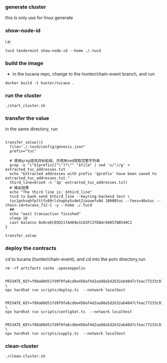 ### generate cluster

this is only use for linux generate

### show-node-id
i.e: 
```shell
tucd tendermint show-node-id --home ./.tucd
```
### build the image

- in the tucana repo, change to the hunter/chain-event branch, and run
```shell
docker build -t hunter/tucana .
```

### run the cluster
```shell
./start_cluster.sh
```

### transfer the value
in the same directory, run
```shell

transfer_value(){
  file="./.tucd/config/genesis.json"
  prefix="tuc"

  # 使用grep查找目标前缀，并使用sed提取完整字符串
  grep -o "\"${prefix}[^\"]*\"" "$file" | sed 's/"//g' > extracted_tuc_addresses.txt
  echo "Extracted addresses with prefix '$prefix' have been saved to extracted_tuc_addresses.txt."
  third_line=$(sed -n '3p' extracted_tuc_addresses.txt)
  # 输出结果
  echo "The third line is: $third_line"
  tucd tx bank send $third_line --keyring-backend test \
  tuc1pnhvqhfplttfu89rlshaphy5s4mt2jwzwefu0d 10000tuc --fees=40utuc --chain-id=tucana_712-1 -y --home ./.tucd
  ##
  echo "wait transaction finished"
  sleep 10
  cast balance 0x0ceEC05D21fAd69e1CA3FC2fD0dc948576B549C2
}

transfer_value
```

### deploy the contracts

cd  to tucana (hunter/chain-event), and cd into the potv directory,run 

```shell
rm -rf artifacts cache .openzeppelin


PRIVATE_KEY=f08a80d51fd9f9fa6cdbe450af4d2aa98a5d2632ab4847cfeac77233c911f832 \
npx hardhat run scripts/deploy.ts  --network localhost


PRIVATE_KEY=f08a80d51fd9f9fa6cdbe450af4d2aa98a5d2632ab4847cfeac77233c911f832 \
npx hardhat run scripts/configSet.ts  --network localhost


PRIVATE_KEY=f08a80d51fd9f9fa6cdbe450af4d2aa98a5d2632ab4847cfeac77233c911f832 \
npx hardhat run scripts/supply.ts  --network localhost
```

### clean-cluster
```angular2html
./clean-cluster.sh
```